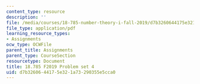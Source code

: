 ```yaml
---
content_type: resource
description: ''
file: /media/courses/18-785-number-theory-i-fall-2019/d7b3260644175e321a73290355e5cca0_MIT18_785F19_pset4.pdf
file_type: application/pdf
learning_resource_types:
- Assignments
ocw_type: OCWFile
parent_title: Assignments
parent_type: CourseSection
resourcetype: Document
title: 18.785 F2019 Problem set 4
uid: d7b32606-4417-5e32-1a73-290355e5cca0
---
```

